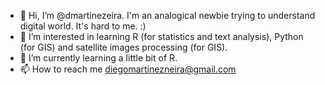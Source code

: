 - 👋 Hi, I’m @dmartinezeira. I'm an analogical newbie trying to understand digital world. It's hard to me. :)
- 👀 I’m interested in learning R (for statistics and text analysis), Python (for GIS) and satellite images processing (for GIS).
- 🌱 I’m currently learning a little bit of R.
- 📫 How to reach me diegomartinezneira@gmail.com

<!---
dmartinezeira/dmartinezeira is a ✨ special ✨ repository because its `README.md` (this file) appears on your GitHub profile.
You can click the Preview link to take a look at your changes.
--->
